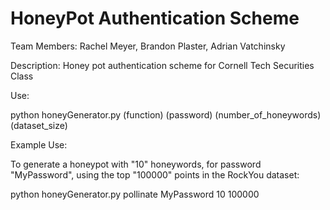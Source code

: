 HoneyPot Authentication Scheme
===============================

Team Members: 
Rachel Meyer, Brandon Plaster, Adrian Vatchinsky

Description:
Honey pot authentication scheme for Cornell Tech Securities Class

Use:

python honeyGenerator.py (function) (password) (number_of_honeywords) (dataset_size)

Example Use:

To generate a honeypot with "10" honeywords, for password "MyPassword", using the top "100000" points in the RockYou dataset:

python honeyGenerator.py pollinate MyPassword 10 100000 

